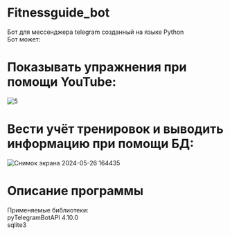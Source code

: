 # Fitnessguide_bot
Бот для мессенджера telegram созданный на языке Python<br />
Бот может:
# Показывать упражнения при помощи YouTube:
![5](https://user-images.githubusercontent.com/103204349/232321319-7ce54107-6985-4c2f-a1dd-6a9e4a42d71a.jpg)
# Вести учёт тренировок и выводить информацию  при помощи БД:
![Снимок экрана 2024-05-26 164435](https://github.com/fetgrigory/Fitnessguide_bot/assets/157891679/5ac0d448-365b-409d-8095-d8566eed11eb)


# Описание программы
Применяемые библиотеки:<br />
pyTelegramBotAPI 4.10.0 <br />
sqlite3 <br />
